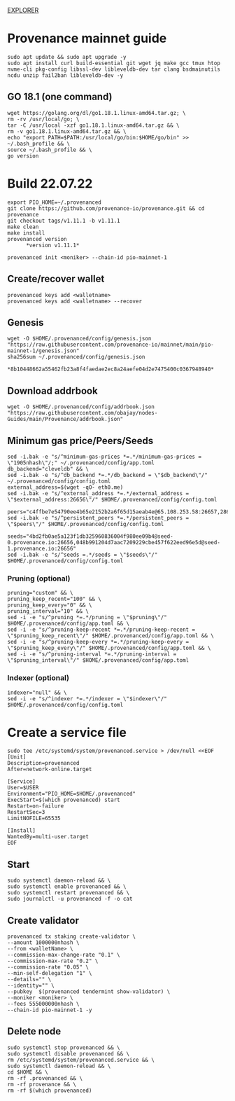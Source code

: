 [EXPLORER](https://www.mintscan.io/provenance/validators)

# Provenance mainnet guide

    sudo apt update && sudo apt upgrade -y
    sudo apt install curl build-essential git wget jq make gcc tmux htop nvme-cli pkg-config libssl-dev libleveldb-dev tar clang bsdmainutils ncdu unzip fail2ban libleveldb-dev -y


## GO 18.1 (one command)

    wget https://golang.org/dl/go1.18.1.linux-amd64.tar.gz; \
    rm -rv /usr/local/go; \
    tar -C /usr/local -xzf go1.18.1.linux-amd64.tar.gz && \
    rm -v go1.18.1.linux-amd64.tar.gz && \
    echo "export PATH=$PATH:/usr/local/go/bin:$HOME/go/bin" >> ~/.bash_profile && \
    source ~/.bash_profile && \
    go version

# Build 22.07.22

    export PIO_HOME=~/.provenanced
    git clone https://github.com/provenance-io/provenance.git && cd provenance
    git checkout tags/v1.11.1 -b v1.11.1
    make clean
    make install
    provenanced version
          *version v1.11.1*
    
    provenanced init <moniker> --chain-id pio-mainnet-1

## Create/recover wallet

    provenanced keys add <walletname>
    provenanced keys add <walletname> --recover

## Genesis

    wget -O $HOME/.provenanced/config/genesis.json "https://raw.githubusercontent.com/provenance-io/mainnet/main/pio-mainnet-1/genesis.json"
    sha256sum ~/.provenanced/config/genesis.json
            *8b10448662a55462fb23a8f4faedae2ec8a24aefe04d2e7475400c0367948940*


## Download addrbook

    wget -O $HOME/.provenanced/config/addrbook.json "https://raw.githubusercontent.com/obajay/nodes-Guides/main/Provenance/addrbook.json"


## Minimum gas price/Peers/Seeds

    sed -i.bak -e "s/^minimum-gas-prices *=.*/minimum-gas-prices = \"1905nhash\"/;" ~/.provenanced/config/app.toml
    db_backend="cleveldb" && \
    sed -i.bak -e "s/^db_backend *=.*/db_backend = \"$db_backend\"/" ~/.provenanced/config/config.toml
    external_address=$(wget -qO- eth0.me)
    sed -i.bak -e "s/^external_address *=.*/external_address = \"$external_address:26656\"/" $HOME/.provenanced/config/config.toml

    peers="c4ffbe7e54790ee4b65e2152b2a6f65d15aeab4e@65.108.253.58:26657,286868295b6c56257332a8aca922f898353d2575@154.53.40.114:56651,de4e97e82e5fc567e55326383d46c72ae0ad7741@65.108.12.222:26757,358c97bb55717228f585491ef4c76d563183c583@194.163.165.174:26656,feb3bdc1c6f5ec32961c8051d9afec6984a59483@51.195.176.98:26658,666fca6c8f62f28fb4ab294589ce5d62b5823c91@161.97.115.247:26657"
    sed -i.bak -e "s/^persistent_peers *=.*/persistent_peers = \"$peers\"/" $HOME/.provenanced/config/config.toml

    seeds="4bd2fb0ae5a123f1db325960836004f980ee09b4@seed-0.provenance.io:26656,048b991204d7aac7209229cbe457f622eed96e5d@seed-1.provenance.io:26656"
    sed -i.bak -e "s/^seeds =.*/seeds = \"$seeds\"/" $HOME/.provenanced/config/config.toml

### Pruning (optional)

    pruning="custom" && \
    pruning_keep_recent="100" && \
    pruning_keep_every="0" && \
    pruning_interval="10" && \
    sed -i -e "s/^pruning *=.*/pruning = \"$pruning\"/" $HOME/.provenanced/config/app.toml && \
    sed -i -e "s/^pruning-keep-recent *=.*/pruning-keep-recent = \"$pruning_keep_recent\"/" $HOME/.provenanced/config/app.toml && \
    sed -i -e "s/^pruning-keep-every *=.*/pruning-keep-every = \"$pruning_keep_every\"/" $HOME/.provenanced/config/app.toml && \
    sed -i -e "s/^pruning-interval *=.*/pruning-interval = \"$pruning_interval\"/" $HOME/.provenanced/config/app.toml

### Indexer (optional)

    indexer="null" && \
    sed -i -e "s/^indexer *=.*/indexer = \"$indexer\"/" $HOME/.provenanced/config/config.toml

# Create a service file
    sudo tee /etc/systemd/system/provenanced.service > /dev/null <<EOF
    [Unit]
    Description=provenanced
    After=network-online.target

    [Service]
    User=$USER
    Environment="PIO_HOME=$HOME/.provenanced"
    ExecStart=$(which provenanced) start
    Restart=on-failure
    RestartSec=3
    LimitNOFILE=65535

    [Install]
    WantedBy=multi-user.target
    EOF

## Start

    sudo systemctl daemon-reload && \ 
    sudo systemctl enable provenanced && \
    sudo systemctl restart provenanced && \
    sudo journalctl -u provenanced -f -o cat

## Create validator


    provenanced tx staking create-validator \
    --amount 1000000nhash \
    --from <walletName> \
    --commission-max-change-rate "0.1" \
    --commission-max-rate "0.2" \
    --commission-rate "0.05" \
    --min-self-delegation "1" \
    --details="" \
    --identity="" \
    --pubkey  $(provenanced tendermint show-validator) \
    --moniker <moniker> \
    --fees 555000000nhash \
    --chain-id pio-mainnet-1 -y


## Delete node
    sudo systemctl stop provenanced && \
    sudo systemctl disable provenanced && \
    rm /etc/systemd/system/provenanced.service && \
    sudo systemctl daemon-reload && \
    cd $HOME && \
    rm -rf .provenanced && \
    rm -rf provenance && \
    rm -rf $(which provenanced)


